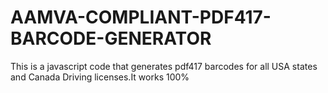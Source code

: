 # AAMVA-COMPLIANT-PDF417-BARCODE-GENERATOR
This is a javascript code that generates pdf417 barcodes for all USA states  and Canada Driving licenses.It works 100%
